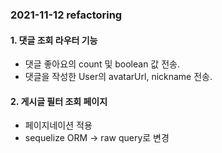 ### 2021-11-12 refactoring

#### 1. 댓글 조회 라우터 기능

- 댓글 좋아요의 count 및 boolean 값 전송.
- 댓글을 작성한 User의 avatarUrl, nickname 전송.

#### 2. 게시글 필터 조회 페이지

- 페이지네이션 적용
- sequelize ORM -> raw query로 변경
